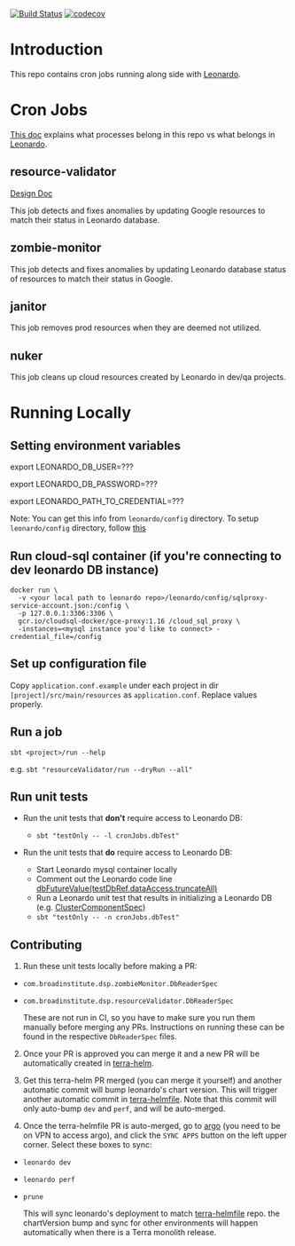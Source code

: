 [![Build Status](https://github.com/broadinstitute/leonardo-cron-jobs/workflows/Unit%20Tests/badge.svg)](https://github.com/broadinstitute/leonardo-cron-jobs/actions) 
[![codecov](https://codecov.io/gh/broadinstitute/leonardo-cron-jobs/branch/master/graph/badge.svg)](https://codecov.io/gh/broadinstitute/leonardo-cron-jobs)

# Introduction

This repo contains cron jobs running along side with [Leonardo](https://github.com/databiosphere/leonardo).

# Cron Jobs
[This doc](https://broadworkbench.atlassian.net/wiki/spaces/IA/pages/807436289/2020-09-17+Leonardo+Async+Processes) explains what processes belong in this repo vs what belongs in [Leonardo](https://github.com/databiosphere/leonardo).

## resource-validator
[Design Doc](https://broadworkbench.atlassian.net/wiki/spaces/IA/pages/737542150/2020-08-25+Proposal+for+Resource+Validator+Cron+Job)

This job detects and fixes anomalies by updating Google resources to match their status in Leonardo database.

## zombie-monitor
This job detects and fixes anomalies by updating Leonardo database status of resources to match their status in Google.

## janitor
This job removes prod resources when they are deemed not utilized.

## nuker
This job cleans up cloud resources created by Leonardo in dev/qa projects.

# Running Locally

## Setting environment variables

export LEONARDO_DB_USER=???

export LEONARDO_DB_PASSWORD=???

export LEONARDO_PATH_TO_CREDENTIAL=???

Note: You can get this info from `leonardo/config` directory. To setup `leonardo/config` directory, follow [this](https://github.com/broadinstitute/firecloud-develop#quick-start---how-do-i-set-up-my-configs)

## Run cloud-sql container (if you're connecting to dev leonardo DB instance)
```
docker run \
  -v <your local path to leonardo repo>/leonardo/config/sqlproxy-service-account.json:/config \
  -p 127.0.0.1:3306:3306 \
  gcr.io/cloudsql-docker/gce-proxy:1.16 /cloud_sql_proxy \
  -instances=<mysql instance you'd like to connect> -credential_file=/config
```

## Set up configuration file
Copy `application.conf.example` under each project in dir `[project]/src/main/resources` as `application.conf`. Replace values properly.

## Run a job
```
sbt <project>/run --help
```

e.g. `sbt "resourceValidator/run --dryRun --all"`

## Run unit tests
* Run the unit tests that **don't** require access to Leonardo DB:
  * `sbt "testOnly -- -l cronJobs.dbTest"`

* Run the unit tests that **do** require access to Leonardo DB:
  * Start Leonardo mysql container locally
  * Comment out the Leonardo code line [dbFutureValue(testDbRef.dataAccess.truncateAll)](https://github.com/DataBiosphere/leonardo/blob/develop/http/src/test/scala/org/broadinstitute/dsde/workbench/leonardo/db/TestComponent.scala#L83)
  * Run a Leonardo unit test that results in initializing a Leonardo DB (e.g. [ClusterComponentSpec](https://github.com/DataBiosphere/leonardo/blob/develop/http/src/test/scala/org/broadinstitute/dsde/workbench/leonardo/db/ClusterComponentSpec.scala))
  * `sbt "testOnly -- -n cronJobs.dbTest"`

## Contributing
1. Run these unit tests locally before making a PR:
- `com.broadinstitute.dsp.zombieMonitor.DbReaderSpec` 
- `com.broadinstitute.dsp.resourceValidator.DbReaderSpec`

   These are not run in CI, so you have to make sure you run them manually before merging any PRs. Instructions on running these can be found in the respective `DbReaderSpec` files.

2. Once your PR is approved you can merge it and a new PR will be automatically created in [terra-helm](https://github.com/broadinstitute/terra-helm). 

3. Get this terra-helm PR merged (you can merge it yourself) and another automatic commit will bump leonardo's chart version. This will trigger another automatic commit 
in [terra-helmfile](https://github.com/broadinstitute/terra-helmfile). Note that this commit will only auto-bump `dev` and `perf`, and will be auto-merged.

4. Once the terra-helmfile PR is auto-merged, go to [argo](https://ap-argocd.dsp-devops.broadinstitute.org/applications) (you need to be on VPN to access argo), and click the `SYNC APPS` button on the left upper corner. Select these boxes to sync:
 - `leonardo dev` 
 - `leonardo perf`
 - `prune`
    
    This will sync leonardo's deployment to match [terra-helmfile](https://github.com/broadinstitute/terra-helmfile) repo.
    the chartVersion bump and sync for other environments will happen automatically when there is a Terra monolith release.
